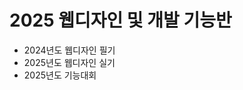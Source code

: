 <h1>2025 웹디자인 및 개발 기능반</h1>
<ul>
  <li>2024년도 웹디자인 필기</li>
  <li>2025년도 웹디자인 실기</li>
  <li>2025년도 기능대회</li>
</ul>
